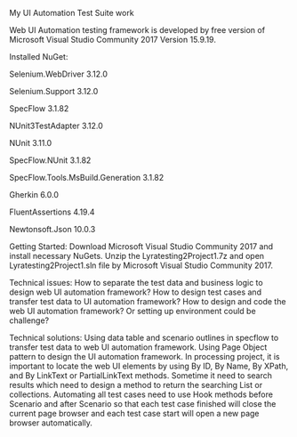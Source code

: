 My UI Automation Test Suite work

Web UI Automation testing framework is developed by free version of Microsoft Visual Studio Community 2017 Version 15.9.19. 

Installed NuGet:

Selenium.WebDriver 3.12.0

Selenium.Support 3.12.0

SpecFlow 3.1.82

NUnit3TestAdapter 3.12.0

NUnit 3.11.0

SpecFlow.NUnit 3.1.82

SpecFlow.Tools.MsBuild.Generation 3.1.82

Gherkin 6.0.0

FluentAssertions 4.19.4

Newtonsoft.Json 10.0.3

Getting Started: Download Microsoft Visual Studio Community 2017 and install necessary NuGets. Unzip the Lyratesting2Project1.7z and open Lyratesting2Project1.sln file by Microsoft Visual Studio Community 2017.

Technical issues: How to separate the test data and business logic to design web UI automation framework? How to design test cases and transfer test data to UI automation framework? How to design and code the web UI automation framework? Or setting up environment could be challenge?

Technical solutions: Using data table and scenario outlines in specflow to transfer test data to web UI automation framework. Using Page Object pattern to design the UI automation framework. In processing project, it is important to locate the web UI elements by using By ID, By Name, By XPath, and By LinkText or PartialLinkText methods. Sometime it need to search results which need to design a method to return the searching List or collections. Automating all test cases need to use Hook methods before Scenario and after Scenario so that each test case finished will close the current page browser and each test case start will open a new page browser automatically.
